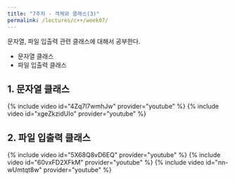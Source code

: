 ```yaml
---
title: "7주차 - 객체와 클래스(3)"
permalink: /lectures/c++/week07/
---
```

문자열, 파일 입출력 관련 클래스에 대해서 공부한다.
- 문자열 클래스
- 파일 입출력 클래스

## 1. 문자열 클래스
{% include video id="4Zq7l7wmhJw" provider="youtube" %}
{% include video id="xgeZkzidUIo" provider="youtube" %}

## 2. 파일 입출력 클래스
{% include video id="5X68Q8vD6EQ" provider="youtube" %}
{% include video id="60vxFD2XFkM" provider="youtube" %}
{% include video id="nn-wUmtqt8w" provider="youtube" %}
